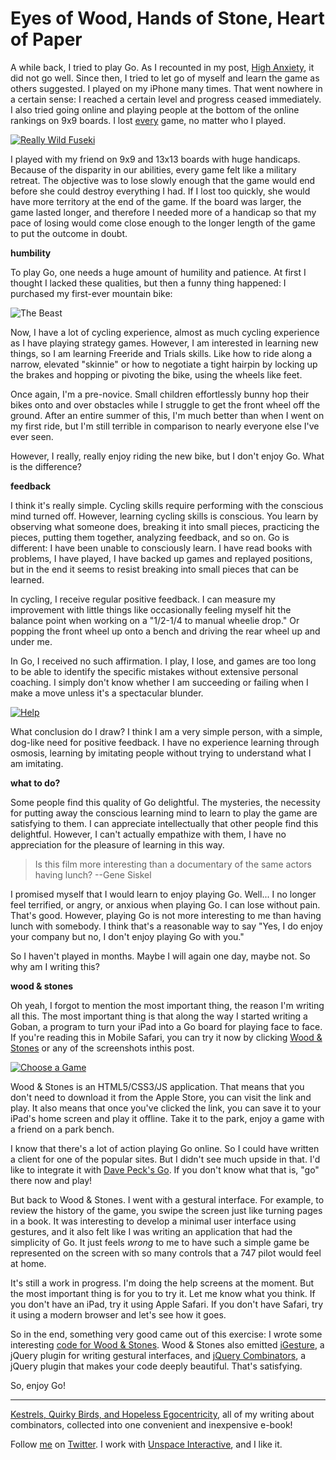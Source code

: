Eyes of Wood, Hands of Stone, Heart of Paper
===

A while back, I tried to play Go. As I recounted in my post, [High Anxiety][anxiety], it did not go well. Since then, I tried to let go of myself and learn the game as others suggested. I played on my iPhone many times. That went nowhere in a certain sense: I reached a certain level and progress ceased immediately. I also tried going online and playing people at the bottom of the online rankings on 9x9 boards. I lost <u>every</u> game, no matter who I played.

[![Really Wild Fuseki](http://github.com/raganwald/homoiconic/raw/master/2010/08/wood_and_stones/reallywild.png)][ws]

I played with my friend on 9x9 and 13x13 boards with huge handicaps. Because of the disparity in our abilities, every game felt like a military retreat. The objective was to lose slowly enough that the game would end before she could destroy everything I had. If I lost too quickly, she would have more territory at the end of the game. If the board was larger, the game lasted longer, and therefore I needed more of a handicap so that my pace of losing would come close enough to the longer length of the game to put the outcome in doubt.

**humbility**

To play Go, one needs a huge amount of humility and patience. At first I thought I lacked these qualities, but then a funny thing happened: I purchased my first-ever mountain bike:

![The Beast](http://farm5.static.flickr.com/4098/4867335146_a234ce7f83_d.jpg)

Now, I have a lot of cycling experience, almost as much cycling experience as I have playing strategy games. However, I am interested in learning new things, so I am learning Freeride and Trials skills. Like how to ride along a narrow, elevated "skinnie" or how to negotiate a tight hairpin by locking up the brakes and hopping or pivoting the bike, using the wheels like feet.

Once again, I'm a pre-novice. Small children effortlessly bunny hop their bikes onto and over obstacles while I struggle to get the front wheel off the ground. After an entire summer of this, I'm much better than when I went on my first ride, but I'm still terrible in comparison to nearly everyone else I've ever seen.

However, I really, really enjoy riding the new bike, but I don't enjoy Go. What is the difference?

**feedback**

I think it's really simple. Cycling skills require performing with the conscious mind turned off. However, learning cycling skills is conscious. You learn by observing what someone does, breaking it into small pieces, practicing the pieces, putting them together, analyzing feedback, and so on. Go is different: I have been unable to consciously learn. I have read books with problems, I have played, I have backed up games and replayed positions, but in the end it seems to resist breaking into small pieces that can be learned.

In cycling, I receive regular positive feedback. I can measure my improvement with little things like occasionally feeling myself hit the balance point when working on a "1/2-1/4 to manual wheelie drop." Or popping the front wheel up onto a bench and driving the rear wheel up and under me.

In Go, I received no such affirmation. I play, I lose, and games are too long to be able to identify the specific mistakes without extensive personal coaching. I simply don't know whether I am succeeding or failing when I make a move unless it's a spectacular blunder.

[![Help](http://github.com/raganwald/homoiconic/raw/master/2010/08/wood_and_stones/wshelp.png)][ws]

What conclusion do I draw? I think I am a very simple person, with a simple, dog-like need for positive feedback. I have no experience learning through osmosis, learning by imitating people without trying to understand what I am imitating.

**what to do?**

Some people find this quality of Go delightful. The mysteries, the necessity for putting away the conscious learning mind to learn to play the game are satisfying to them. I can appreciate intellectually that other people find this delightful. However, I can't actually empathize with them, I have no appreciation for the pleasure of learning in this way.

> Is this film more interesting than a documentary of the same actors having lunch? --Gene Siskel

I promised myself that I would learn to enjoy playing Go. Well... I no longer feel terrified, or angry, or anxious when playing Go. I can lose without pain. That's good. However, playing Go is not more interesting to me than having lunch with somebody. I think that's a reasonable way to say "Yes, I do enjoy your company but no, I don't enjoy playing Go with you." 

So I haven't played in months. Maybe I will again one day, maybe not. So why am I writing this?

**wood & stones**

Oh yeah, I forgot to mention the most important thing, the reason I'm writing all this. The most important thing is that along the way I started writing a Goban, a program to turn your iPad into a Go board for playing face to face. If you're reading this in Mobile Safari, you can try it now by clicking [Wood & Stones][ws] or any of the screenshots inthis post.

[![Choose a Game](http://github.com/raganwald/homoiconic/raw/master/2010/08/wood_and_stones/choosegame.png)][ws]

Wood & Stones is an HTML5/CSS3/JS application. That means that you don't need to download it from the Apple Store, you can visit the link and play. It also means that once you've clicked the link, you can save it to your iPad's home screen and play it offline. Take it to the park, enjoy a game with a friend on a park bench.

I know that there's a lot of action playing Go online. So I could have written a client for one of the popular sites. But I didn't see much upside in that. I'd like to integrate it with [Dave Peck's Go][peck]. If you don't know what that is, "go" there now and play!

But back to Wood & Stones. I went with a gestural interface. For example, to review the history of the game, you swipe the screen just like turning pages in a book. It was interesting to develop a minimal user interface using gestures, and it also felt like I was writing an application that had the simplicity of Go. It just feels *wrong* to me to have such a simple game be represented on the screen with so many controls that a 747 pilot would feel at home.

It's still a work in progress. I'm doing the help screens at the moment. But the most important thing is for you to try it. Let me know what you think. If you don't have an iPad, try it using Apple Safari. If you don't have Safari, try it using a modern browser and let's see how it goes.

So in the end, something very good came out of this exercise: I wrote some interesting [code for Wood & Stones][wscode]. Wood & Stones also emitted [iGesture][ig], a jQuery plugin for writing gestural interfaces, and  [jQuery Combinators][jqc], a jQuery plugin that makes your code deeply beautiful. That's satisfying.

So, enjoy Go!

---

[Kestrels, Quirky Birds, and Hopeless Egocentricity](http://leanpub.com/combinators), all of my writing about combinators, collected into one convenient and inexpensive e-book!

Follow [me](http://reginald.braythwayt.com) on [Twitter](http://twitter.com/raganwald). I work with [Unspace Interactive](http://unspace.ca), and I like it.

[anxiety]: http://github.com/raganwald/homoiconic/blob/master/2009-10-20/high_anxiety.md#readme
[ws]: http://raganwald.github.com/wood_and_stones
[wscode]: http://github.com/raganwald/wood_and_stones
[raganwaldcode]: http://github.com/raganwald/
[ig]: http://github.com/raganwald/iGesture
[jqc]: http://github.com/raganwald/JQuery-Combinators
[peck]: http://github.com/davepeck/appengine-go